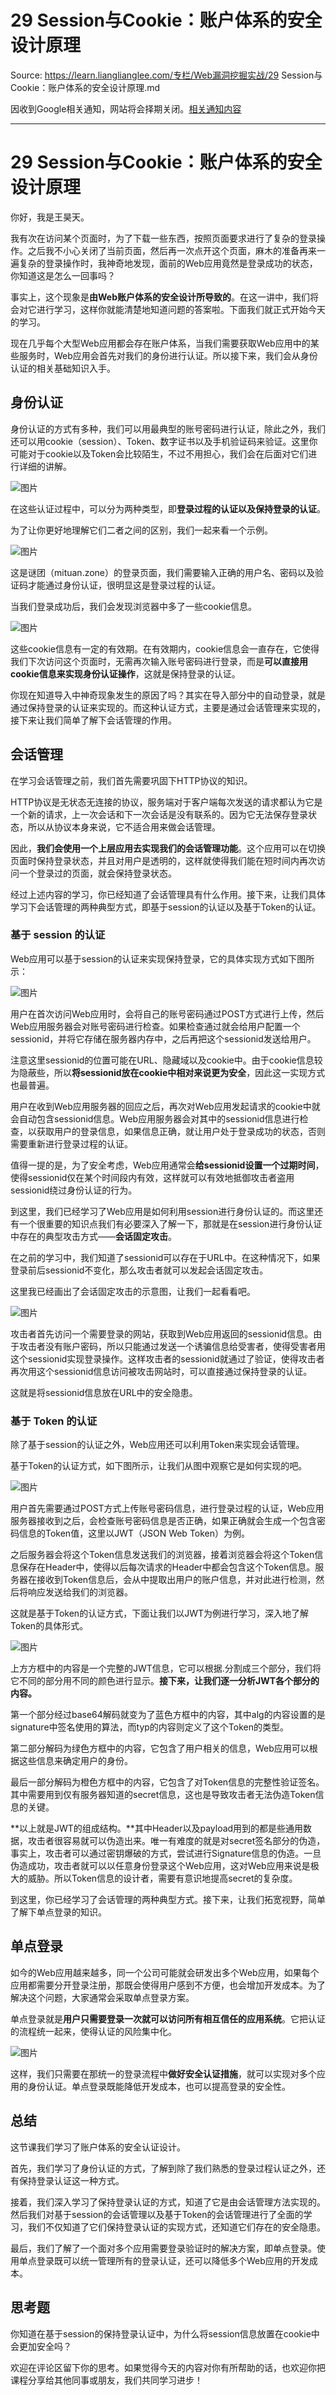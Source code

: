 # 29 Session与Cookie：账户体系的安全设计原理 

Source: https://learn.lianglianglee.com/专栏/Web漏洞挖掘实战/29 Session与Cookie：账户体系的安全设计原理.md

因收到Google相关通知，网站将会择期关闭。[相关通知内容](https://lumendatabase.org/notices/44265620)

---

# 29 Session与Cookie：账户体系的安全设计原理

你好，我是王昊天。

我有次在访问某个页面时，为了下载一些东西，按照页面要求进行了复杂的登录操作。之后我不小心关闭了当前页面，然后再一次点开这个页面，麻木的准备再来一遍复杂的登录操作时，我神奇地发现，面前的Web应用竟然是登录成功的状态，你知道这是怎么一回事吗？

事实上，这个现象是**由Web账户体系的安全设计所导致的**。在这一讲中，我们将会对它进行学习，这样你就能清楚地知道问题的答案啦。下面我们就正式开始今天的学习。

现在几乎每个大型Web应用都会存在账户体系，当我们需要获取Web应用中的某些服务时，Web应用会首先对我们的身份进行认证。所以接下来，我们会从身份认证的相关基础知识入手。

## 身份认证

身份认证的方式有多种，我们可以用最典型的账号密码进行认证，除此之外，我们还可以用cookie（session）、Token、数字证书以及手机验证码来验证。这里你可能对于cookie以及Token会比较陌生，不过不用担心，我们会在后面对它们进行详细的讲解。

![图片](assets/54b4228f08aa4b55b1169d56ad546dde.jpg)

在这些认证过程中，可以分为两种类型，即**登录过程的认证以及保持登录的认证**。

为了让你更好地理解它们二者之间的区别，我们一起来看一个示例。

![图片](assets/05b33b057e91454b94f5533fd989b9ed.jpg)

这是谜团（mituan.zone）的登录页面，我们需要输入正确的用户名、密码以及验证码才能通过身份认证，很明显这是登录过程的认证。

当我们登录成功后，我们会发现浏览器中多了一些cookie信息。

![图片](assets/e51f35a2dfb6490289a31fb922699e3c.jpg)

这些cookie信息有一定的有效期。在有效期内，cookie信息会一直存在，它使得我们下次访问这个页面时，无需再次输入账号密码进行登录，而是**可以直接用cookie信息来实现身份认证操作**，这就是保持登录的认证。

你现在知道导入中神奇现象发生的原因了吗？其实在导入部分中的自动登录，就是通过保持登录的认证来实现的。而这种认证方式，主要是通过会话管理来实现的，接下来让我们简单了解下会话管理的作用。

## 会话管理

在学习会话管理之前，我们首先需要巩固下HTTP协议的知识。

HTTP协议是无状态无连接的协议，服务端对于客户端每次发送的请求都认为它是一个新的请求，上一次会话和下一次会话是没有联系的。因为它无法保存登录状态，所以从协议本身来说，它不适合用来做会话管理。

因此，**我们会使用一个上层应用去实现我们的会话管理功能**。这个应用可以在切换页面时保持登录状态，并且对用户是透明的，这样就使得我们能在短时间内再次访问一个登录过的页面，就会保持登录状态。

经过上述内容的学习，你已经知道了会话管理具有什么作用。接下来，让我们具体学习下会话管理的两种典型方式，即基于session的认证以及基于Token的认证。

### 基于 session 的认证

Web应用可以基于session的认证来实现保持登录，它的具体实现方式如下图所示：

![图片](assets/b2615aed44804361adeb5ad8cab81c17.jpg)

用户在首次访问Web应用时，会将自己的账号密码通过POST方式进行上传，然后Web应用服务器会对账号密码进行检查。如果检查通过就会给用户配置一个sessionid，并将它存储在服务器内存中，之后再把这个sessionid发送给用户。

注意这里sessionid的位置可能在URL、隐藏域以及cookie中。由于cookie信息较为隐蔽些，所以**将sessionid放在cookie中相对来说更为安全**，因此这一实现方式也最普遍。

用户在收到Web应用服务器的回应之后，再次对Web应用发起请求的cookie中就会自动包含sessionid信息。Web应用服务器会对其中的sessionid信息进行检查，以获取用户的登录信息，如果信息正确，就让用户处于登录成功的状态，否则需要重新进行登录过程的认证。

值得一提的是，为了安全考虑，Web应用通常会**给sessionid设置一个过期时间**，使得sessionid仅在某个时间段内有效，这样就可以有效地抵御攻击者盗用sessionid绕过身份认证的行为。

到这里，我们已经学习了Web应用是如何利用session进行身份认证的。而这里还有一个很重要的知识点我们有必要深入了解一下，那就是在session进行身份认证中存在的典型攻击方式——**会话固定攻击**。

在之前的学习中，我们知道了sessionid可以存在于URL中。在这种情况下，如果登录前后sessionid不变化，那么攻击者就可以发起会话固定攻击。

这里我已经画出了会话固定攻击的示意图，让我们一起看看吧。

![图片](assets/cc4b98324eef431cbafff2194b39b811.jpg)

攻击者首先访问一个需要登录的网站，获取到Web应用返回的sessionid信息。由于攻击者没有账户密码，所以只能通过发送一个诱骗信息给受害者，使得受害者用这个sessionid实现登录操作。这样攻击者的sessionid就通过了验证，使得攻击者再次用这个sessionid信息访问被攻击网站时，可以直接通过保持登录的认证。

这就是将sessionid信息放在URL中的安全隐患。

### 基于 Token 的认证

除了基于session的认证之外，Web应用还可以利用Token来实现会话管理。

基于Token的认证方式，如下图所示，让我们从图中观察它是如何实现的吧。

![图片](assets/1b5f5337b4444a9ea80ca0e4d4cf2d09.jpg)

用户首先需要通过POST方式上传账号密码信息，进行登录过程的认证，Web应用服务器接收到之后，会检查账号密码信息是否正确，如果正确就会生成一个包含密码信息的Token值，这里以JWT（JSON Web Token）为例。

之后服务器会将这个Token信息发送我们的浏览器，接着浏览器会将这个Token信息保存在Header中，使得以后每次请求的Header中都会包含这个Token信息。服务器在接收到Token信息后，会从中提取出用户的账户信息，并对此进行检测，然后将响应发送给我们的浏览器。

这就是基于Token的认证方式，下面让我们以JWT为例进行学习，深入地了解Token的具体形式。

![图片](assets/49952823561c4587ac7924783d1384b0.jpg)

上方方框中的内容是一个完整的JWT信息，它可以根据.分割成三个部分，我们将它不同的部分用不同的颜色进行显示。**接下来，让我们逐一分析JWT各个部分的内容。**

第一个部分经过base64解码就变为了蓝色方框中的内容，其中alg的内容设置的是signature中签名使用的算法，而typ的内容则定义了这个Token的类型。

第二部分解码为绿色方框中的内容，它包含了用户相关的信息，Web应用可以根据这些信息来确定用户的身份。

最后一部分解码为橙色方框中的内容，它包含了对Token信息的完整性验证签名。其中需要用到仅有服务器知道的secret信息，这也是导致攻击者无法伪造Token信息的关键。

**以上就是JWT的组成结构。**其中Header以及payload用到的都是些通用数据，攻击者很容易就可以伪造出来。唯一有难度的就是对secret签名部分的伪造，事实上，攻击者可以通过密钥爆破的方式，尝试进行Signature信息的伪造。一旦伪造成功，攻击者就可以以任意身份登录这个Web应用，这对Web应用来说是极大的威胁。所以Token信息的设计者，需要有意识地提高secret的复杂度。

到这里，你已经学习了会话管理的两种典型方式。接下来，让我们拓宽视野，简单了解下单点登录的知识。

## 单点登录

如今的Web应用越来越多，同一个公司可能就会研发出多个Web应用，如果每个应用都需要分开登录注册，那既会使得用户感到不方便，也会增加开发成本。为了解决这个问题，大家通常会采取单点登录方案。

单点登录就是**用户只需要登录一次就可以访问所有相互信任的应用系统**。它把认证的流程统一起来，使得认证的风险集中化。

![图片](assets/7b6def82540d419db074bfa736db39da.jpg)

这样，我们只需要在那统一的登录流程中**做好安全认证措施**，就可以实现对多个应用的身份认证。单点登录既能降低开发成本，也可以提高登录的安全性。

## 总结

这节课我们学习了账户体系的安全认证设计。

首先，我们学习了身份认证的方式，了解到除了我们熟悉的登录过程认证之外，还有保持登录认证这一种方式。

接着，我们深入学习了保持登录认证的方式，知道了它是由会话管理方法实现的。然后我们对基于session的会话管理以及基于Token的会话管理进行了全面的学习，我们不仅知道了它们保持登录认证的实现方式，还知道它们存在的安全隐患。

最后，我们了解了一个面对多个应用需要登录验证时的解决方案，即单点登录。使用单点登录既可以统一管理所有的登录认证，还可以降低多个Web应用的开发成本。

## 思考题

你知道在基于session的保持登录认证中，为什么将session信息放置在cookie中会更加安全吗？

欢迎在评论区留下你的思考。如果觉得今天的内容对你有所帮助的话，也欢迎你把课程分享给其他同事或朋友，我们共同学习进步！